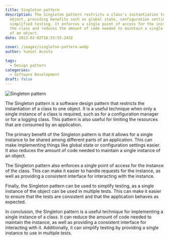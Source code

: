 ```yaml
---
title: Singleton pattern
description: The Singleton pattern restricts a class's instantiation to one
  object, providing benefits such as global state, configuration settings, and
  simplified testing. It enforces a single point of access for the instance of
  the class and reduces the amount of code needed to maintain a single instance
  of an object.
date: 2023-02-02T16:53:55.243Z

cover: /images/singleton-pattern.webp
author: Yuniel Acosta

tags:
  - Design pattern
categories:
  - Software Development
draft: false
---
```


![Singleton pattern](/images/singleton-pattern.webp 'Singleton pattern')

The Singleton pattern is a software design pattern that restricts the instantiation of a class to one object. It is a useful technique when only a single instance of a class is required, such as for a configuration manager or for a logging class. This pattern is also useful for limiting the resources that are consumed by an application.

The primary benefit of the Singleton pattern is that it allows for a single instance to be shared among different parts of an application. This can make implementing things like global state or configuration settings easier. It also reduces the amount of code needed to maintain a single instance of an object.

The Singleton pattern also enforces a single point of access for the instance of the class. This can make it easier to handle requests for the instance, as well as providing a consistent interface for interacting with the instance.

Finally, the Singleton pattern can be used to simplify testing, as a single instance of the object can be used in multiple tests. This can make it easier to ensure that the tests are consistent and that the application behaves as expected.

In conclusion, the Singleton pattern is a useful technique for implementing a single instance of a class. It can reduce the amount of code needed to maintain the instance, as well as providing a consistent interface for interacting with it. Additionally, it can simplify testing by providing a single instance to use in multiple tests.
